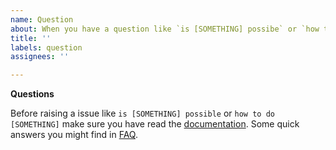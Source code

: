 ```yaml
---
name: Question
about: When you have a question like `is [SOMETHING] possibe` or `how to do [SOMETHING]`
title: ''
labels: question
assignees: ''

---
```


**Questions**

Before raising a issue like `is [SOMETHING] possible` or `how to do [SOMETHING]` make sure you have read the [documentation](https://django-elasticsearch-dsl-drf.readthedocs.io). Some quick answers you might find in [FAQ](https://github.com/barseghyanartur/django-elasticsearch-dsl-drf/blob/master/docs/faq.rst).
